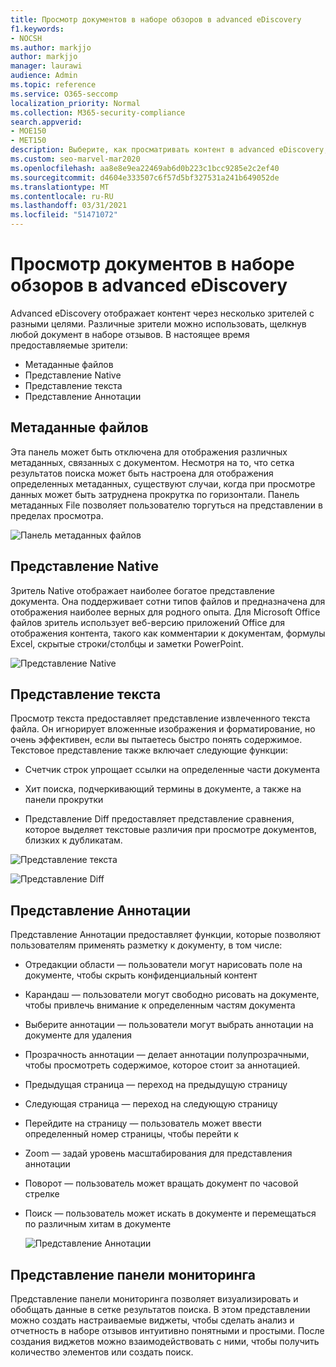 ```yaml
---
title: Просмотр документов в наборе обзоров в advanced eDiscovery
f1.keywords:
- NOCSH
ms.author: markjjo
author: markjjo
manager: laurawi
audience: Admin
ms.topic: reference
ms.service: O365-seccomp
localization_priority: Normal
ms.collection: M365-security-compliance
search.appverid:
- MOE150
- MET150
description: Выберите, как просматривать контент в advanced eDiscovery, например текст, аннотировать, преобразовать или родной вид.
ms.custom: seo-marvel-mar2020
ms.openlocfilehash: aa8e8e9ea22469ab6d0b223c1bcc9285e2c2ef40
ms.sourcegitcommit: d4604e333507c6f57d5bf327531a241b649052de
ms.translationtype: MT
ms.contentlocale: ru-RU
ms.lasthandoff: 03/31/2021
ms.locfileid: "51471072"
---
```

# <a name="view-documents-in-a-review-set-in-advanced-ediscovery"></a>Просмотр документов в наборе обзоров в advanced eDiscovery

Advanced eDiscovery отображает контент через несколько зрителей с разными целями. Различные зрители можно использовать, щелкнув любой документ в наборе отзывов. В настоящее время предоставляемые зрители:

- Метаданные файлов
- Представление Native
- Представление текста
- Представление Аннотации

## <a name="file-metadata"></a>Метаданные файлов

Эта панель может быть отключена для отображения различных метаданных, связанных с документом. Несмотря на то, что сетка результатов поиска может быть настроена для отображения определенных метаданных, существуют случаи, когда при просмотре данных может быть затруднена прокрутка по горизонтали. Панель метаданных File позволяет пользователю торгуться на представлении в пределах просмотра.

![Панель метаданных файлов
](../media/Reviewimage2.png)

## <a name="native-view"></a>Представление Native

Зритель Native отображает наиболее богатое представление документа. Она поддерживает сотни типов файлов и предназначена для отображения наиболее верных для родного опыта. Для Microsoft Office файлов зритель использует веб-версию приложений Office для отображения контента, такого как комментарии к документам, формулы Excel, скрытые строки/столбцы и заметки PowerPoint.

![Представление Native
](../media/Reviewimage3.png)

## <a name="text-view"></a>Представление текста

Просмотр текста предоставляет представление извлеченного текста файла. Он игнорирует вложенные изображения и форматирование, но очень эффективен, если вы пытаетесь быстро понять содержимое. Текстовое представление также включает следующие функции:

  - Счетчик строк упрощает ссылки на определенные части документа

  - Хит поиска, подчеркивающий термины в документе, а также на панели прокрутки

  - Представление Diff предоставляет представление сравнения, которое выделяет текстовые различия при просмотре документов, близких к дубликатам.

![Представление текста
](../media/Reviewimage4.png)

![Представление Diff
](../media/Reviewimage5.png)

## <a name="annotate-view"></a>Представление Аннотации

Представление Аннотации предоставляет функции, которые позволяют пользователям применять разметку к документу, в том числе:

  - Отредакции области — пользователи могут нарисовать поле на документе, чтобы скрыть конфиденциальный контент

  - Карандаш — пользователи могут свободно рисовать на документе, чтобы привлечь внимание к определенным частям документа

  - Выберите аннотации — пользователи могут выбрать аннотации на документе для удаления

  - Прозрачность аннотации — делает аннотации полупрозрачными, чтобы просмотреть содержимое, которое стоит за аннотацией.

  - Предыдущая страница — переход на предыдущую страницу

  - Следующая страница — переход на следующую страницу

  - Перейдите на страницу — пользователь может ввести определенный номер страницы, чтобы перейти к

  - Zoom — задай уровень масштабирования для представления аннотации

  - Поворот — пользователь может вращать документ по часовой стрелке

  - Поиск — пользователь может искать в документе и перемещаться по различным хитам в документе
    
    ![Представление Аннотации
    ](../media/Reviewimage1.png)

## <a name="dashboard-view"></a>Представление панели мониторинга 
Представление панели мониторинга позволяет визуализировать и обобщать данные в сетке результатов поиска. В этом представлении можно создать настраиваемые виджеты, чтобы сделать анализ и отчетность в наборе отзывов интуитивно понятными и простыми. После создания виджетов можно взаимодействовать с ними, чтобы получить количество элементов или создать поиск. 
